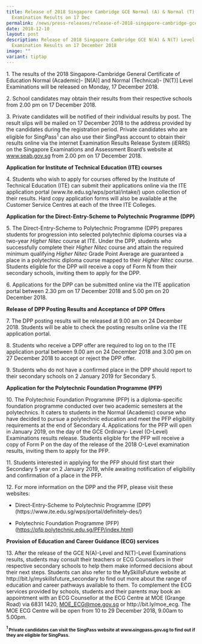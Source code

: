 ```yaml
---
title: Release of 2018 Singapore Cambridge GCE Normal (A) & Normal (T) Level
  Examination Results on 17 Dec
permalink: /news/press-releases/release-of-2018-singapore-cambridge-gce-na-nt-level-exam-results-on-17-12-2018/
date: 2018-12-10
layout: post
description: Release of 2018 Singapore Cambridge GCE N(A) & N(T) Level
  Examination Results on 17 December 2018
image: ""
variant: tiptap
---
```

<p>1. The results of the 2018 Singapore-Cambridge General Certificate of
Education Normal (Academic)- [N(A)] and Normal (Technical)- [N(T)] Level
Examinations will be released on Monday, 17 December 2018.</p>
<p>2. School candidates may obtain their results from their respective schools
from 2.00 pm on 17 December 2018.</p>
<p>3. Private candidates will be notified of their individual results by
post. The result slips will be mailed on 17 December 2018 to the address
provided by the candidates during the registration period. Private candidates
who are eligible for SingPass<sup>1</sup> can also use their SingPass account
to obtain their results online via the internet Examination Results Release
System (iERRS) on the Singapore Examinations and Assessment Board’s website
at <a href="https://www.seab.gov.sg/" rel="noopener noreferrer nofollow" target="_blank"><u>www.seab.gov.sg</u></a> from
2.00 pm on 17 December 2018.</p>
<p><strong>Application for Institute of Technical Education (ITE) courses</strong>
</p>
<p>4. Students who wish to apply for courses offered by the Institute of
Technical Education (ITE) can submit their applications online via the
ITE application portal (www.ite.edu.sg/wps/portal/intake/) upon collection
of their results. Hard copy application forms will also be available at
the Customer Service Centres at each of the three ITE Colleges.</p>
<p><strong>Application for the Direct-Entry-Scheme to Polytechnic Programme (DPP)</strong>
</p>
<p>5. The Direct-Entry-Scheme to Polytechnic Programme (DPP) prepares students
for progression into selected polytechnic diploma courses via a two-year <em>Higher Nitec</em> course
at ITE. Under the DPP, students who successfully complete their <em>Higher Nitec</em> course
and attain the required minimum qualifying <em>Higher Nitec</em> Grade Point
Average are guaranteed a place in a polytechnic diploma course mapped to
their <em>Higher Nitec</em> course. Students eligible for the DPP will receive
a copy of Form N from their secondary schools, inviting them to apply for
the DPP.</p>
<p>6. Applications for the DPP can be submitted online via the ITE application
portal between 2.30 pm on 17 December 2018 and 5.00 pm on 20 December 2018.</p>
<p><strong>Release of DPP Posting Results and Acceptance of DPP Offers</strong>
</p>
<p>7. The DPP posting results will be released at 9.00 am on 24 December
2018. Students will be able to check the posting results online via the
ITE application portal.</p>
<p>8. Students who receive a DPP offer are required to log on to the ITE
application portal between 9.00 am on 24 December 2018 and 3.00 pm on 27
December 2018 to accept or reject the DPP offer.</p>
<p>9. Students who do not have a confirmed place in the DPP should report
to their secondary schools on 2 January 2019 for Secondary 5.</p>
<p><strong>Application for the Polytechnic Foundation Programme (PFP)</strong>
</p>
<p>10. The Polytechnic Foundation Programme (PFP) is a diploma-specific foundation
programme conducted over two academic semesters at the polytechnics. It
caters to students in the Normal (Academic) course who have decided to
pursue a polytechnic education and meet the PFP eligibility requirements
at the end of Secondary 4. Applications for the PFP will open in January
2019, on the day of the GCE Ordinary- Level (O-Level) Examinations results
release. Students eligible for the PFP will receive a copy of Form P on
the day of the release of the 2018 O-Level examination results, inviting
them to apply for the PFP.</p>
<p>11. Students interested in applying for the PFP should first start their
Secondary 5 year on 2 January 2019, while awaiting notification of eligibility
and confirmation of a place in the PFP.</p>
<p>12. For more information on the DPP and the PFP, please visit these websites:</p>
<ul data-tight="true" class="tight">
<li>
<p>Direct-Entry-Scheme to Polytechnic Programme (DPP) (https://www.ite.edu.sg/wps/portal/definitely-des/)</p>
</li>
<li>
<p>Polytechnic Foundation Programme (PFP) (<a href="https://pfp.polytechnic.edu.sg/PFP/index.html" rel="noopener noreferrer nofollow" target="_blank"><u>https://pfp.polytechnic.edu.sg/PFP/index.html</u></a>)</p>
</li>
</ul>
<p><strong>Provision of Education and Career Guidance (ECG) services</strong>
</p>
<p>13. After the release of the GCE N(A)-Level and N(T)-Level Examinations
results, students may consult their teachers or ECG Counsellors in their
respective secondary schools to help them make informed decisions about
their next steps. Students can also refer to the MySkillsFuture website
at http://bit.ly/myskillsfuture_secondary to find out more about the range
of education and career pathways available to them. To complement the ECG
services provided by schools, students and their parents may book an appointment
with an ECG Counsellor at the ECG Centre at MOE (Grange Road) via 6831
1420, <a href="mailto:MOE_ECG@moe.gov.sg" rel="noopener noreferrer nofollow" target="_blank"><u>MOE_ECG@moe.gov.sg</u></a> or
http://bit.ly/moe_ecg. The MOE ECG Centre will be open from 10 to 29 December
2018, 9.00am to 5.00pm.</p>
<p><strong><sup><sub>1 </sub></sup><sub>Private candidates can visit the SingPass website at </sub><a href="www.singpass.gov.sg" rel="noopener noreferrer nofollow" target="_blank"><sub>www.singpass.gov.sg</sub></a><sub> to find out if they are eligible for SingPass.</sub></strong>
</p>
<p></p>